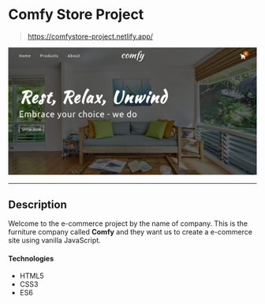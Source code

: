 # Comfy Store Project

> https://comfystore-project.netlify.app/

<a href="https://comfystore-project.netlify.app/" target="_blank"><img src="./project-image.png" alt="project image"></a>

---

## Description

Welcome to the e-commerce project by the name of company. This is the furniture company called <b>Comfy</b> and they want us to create a e-commerce site using vanilla JavaScript.

#### Technologies

- HTML5
- CSS3
- ES6
